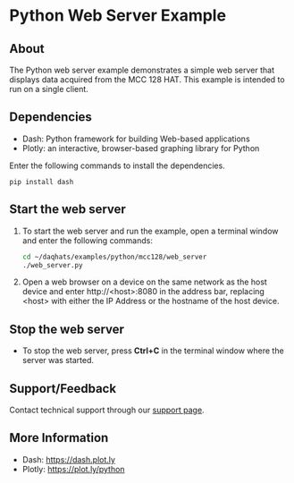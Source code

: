 # Python Web Server Example

## About
The Python web server example demonstrates a simple web server that displays
data acquired from the MCC 128 HAT. This example is intended to run on a
single client.

## Dependencies
- Dash: Python framework for building Web-based applications
- Plotly: an interactive, browser-based graphing library for Python

Enter the following commands to install the dependencies.

   ```
   pip install dash
   ```

## Start the web server
1. To start the web server and run the example, open a terminal window and enter the
following commands:

   ```sh
   cd ~/daqhats/examples/python/mcc128/web_server
   ./web_server.py
   ```
2. Open a web browser on a device on the same network as the host device and
   enter http://\<host\>:8080 in the address bar, replacing \<host\> with either
   the IP Address or the hostname of the host device.

## Stop the web server
- To stop the web server, press **Ctrl+C** in the terminal window where the server
was started.

## Support/Feedback
Contact technical support through our [support page](https://www.mccdaq.com/support/support_form.aspx).

## More Information
- Dash: https://dash.plot.ly
- Plotly: https://plot.ly/python
